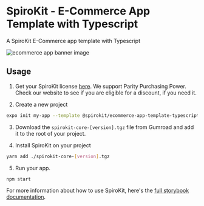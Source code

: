 # SpiroKit - E-Commerce App Template with Typescript

A SpiroKit E-Commerce app template with Typescript

![ecommerce app banner image](https://i.imgur.com/qEsULxj.jpg)

## Usage

1. Get your SpiroKit license [here](https://spirokit.com). We support Parity Purchasing Power. Check our website to see if you are eligible for a discount, if you need it.

2. Create a new project

```sh
expo init my-app --template @spirokit/ecommerce-app-template-typescript
```

3. Download the `spirokit-core-[version].tgz` file from Gumroad and add it to the root of your project.

4. Install SpiroKit on your project

```sh
yarn add ./spirokit-core-[version].tgz
```

5. Run your app.

```
npm start
```

For more information about how to use SpiroKit, here's the [full storybook documentation](https://docs.spirokit.com).
